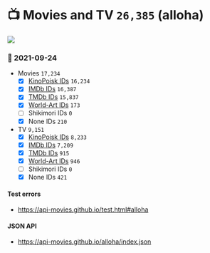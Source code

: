 # :tv: Movies and TV `26,385` (alloha)

<a href="https://API-Movies.github.io"><img src="https://API-Movies.github.io/banner.png?cache"></a>

### :date: 2021-09-24
- Movies `17,234`
  - [x] <a href="https://API-Movies.github.io/alloha/movie_kinopoisk_ids.json">KinoPoisk IDs</a> `16,234`
  - [x] <a href="https://API-Movies.github.io/alloha/movie_imdb_ids.json">IMDb IDs</a> `16,387`
  - [x] <a href="https://API-Movies.github.io/alloha/movie_tmdb_ids.json">TMDb IDs</a> `15,837`
  - [x] <a href="https://API-Movies.github.io/alloha/movie_world_art_ids.json">World-Art IDs</a> `173`
  - [ ] Shikimori IDs `0`
  - [x] None IDs `210`
- TV `9,151`
  - [x] <a href="https://API-Movies.github.io/alloha/tv_kinopoisk_ids.json">KinoPoisk IDs</a> `8,233`
  - [x] <a href="https://API-Movies.github.io/alloha/tv_imdb_ids.json">IMDb IDs</a> `7,209`
  - [x] <a href="https://API-Movies.github.io/alloha/tv_tmdb_ids.json">TMDb IDs</a> `915`
  - [x] <a href="https://API-Movies.github.io/alloha/tv_world_art_ids.json">World-Art IDs</a> `946`
  - [ ] Shikimori IDs `0`
  - [x] None IDs `421`
#### Test errors
- <a href='https://api-movies.github.io/test.html#alloha'>https://api-movies.github.io/test.html#alloha</a>
#### JSON API
- <a href='https://api-movies.github.io/alloha/index.json'>https://api-movies.github.io/alloha/index.json</a>
